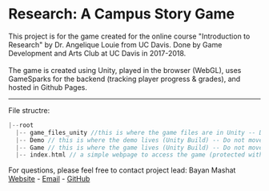 # Research: A Campus Story Game

This project is for the game created for the online course "Introduction to Research" by Dr. Angelique Louie from UC Davis. Done by Game Development and Arts Club at UC Davis in 2017-2018.
<br> <br>
The game is created using Unity, played in the browser (WebGL), uses GameSparks for the backend (tracking player progress & grades), and hosted in Github Pages.

---

File structre: 
``` C
|--root
  |-- game_files_unity //this is where the game files are in Unity -- Do not change
  |-- Demo // this is where the demo lives (Unity Build) -- Do not move
  |-- Game // this is where the game lives (Unity Build) -- Do not move
  |-- index.html // a simple webpage to access the game (protected with a password)
```

For questions, please feel free to contact project lead: Bayan Mashat
[Website](https://www.bayanmashat.me/) -
[Email](b.m.mashat@gmail.com) -
[GitHub](https://github.com/bmmashat)
